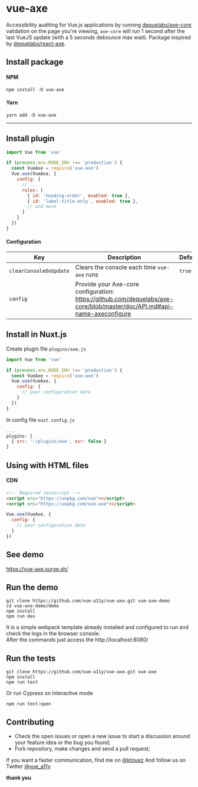# vue-axe

Accessibility auditing for Vue.js applications by running [dequelabs/axe-core](https://github.com/dequelabs/axe-core/) validation on the page you're viewing, `axe-core` will run 1 second after the last VueJS update (with a 5 seconds debounce max wait). Package inspired by [dequelabs/react-axe](https://github.com/dequelabs/react-axe).

## Install package
#### NPM
```shell
npm install -D vue-axe
```

#### Yarn
```shell
yarn add -D vue-axe
```
---

## Install plugin 
```javascript
import Vue from 'vue'

if (process.env.NODE_ENV !== 'production') {
  const VueAxe = require('vue-axe')
  Vue.use(VueAxe, {
    config: {
      // ...
      rules: [
        { id: 'heading-order', enabled: true },
        { id: 'label-title-only', enabled: true },
        // and more
      ]
    }
  })
}
```
#### Configuration
|Key|Description|Default|Required|
|---|---|---|---|
|`clearConsoleOnUpdate`|Clears the console each time `vue-axe` runs|`true`|`false`|
|`config`|Provide your Axe-core configuration: https://github.com/dequelabs/axe-core/blob/master/doc/API.md#api-name-axeconfigure| |`false`|

## Install in Nuxt.js
Create plugin file `plugins/axe.js`
```javascript
import Vue from 'vue'

if (process.env.NODE_ENV !== 'production') {
  const VueAxe = require('vue-axe')
  Vue.use(VueAxe, {
    config: {
      // your configuration data
    }
  })
}

```

In config file `nuxt.config.js`
```javascript
...
plugins: [
  { src: '~/plugins/axe', ssr: false }
]
```

## Using with HTML files
#### CDN 
```html
<!-- Required Javascript -->
<script src="https://unpkg.com/vue"></script>
<script src="https://unpkg.com/vue-axe"></script>
```

```javascript
Vue.use(VueAxe, {
  config: {
    // your configuration data
  }
})
```
## See demo
https://vue-axe.surge.sh/

## Run the demo
```shell
git clone https://github.com/vue-a11y/vue-axe.git vue-axe-demo
cd vue-axe-demo/demo
npm install
npm run dev
```

It is a simple webpack template already installed and configured to run and check the logs in the browser console.  
After the commands just access the http://localhost:8080/


## Run the tests
```shell
git clone https://github.com/vue-a11y/vue-axe.git vue-axe
npm install
npm run test 
```

Or run Cypress on interactive mode
```shell
npm run test:open
```

## Contributing
- Check the open issues or open a new issue to start a discussion around your feature idea or the bug you found;
- Fork repository, make changes and send a pull request;

If you want a faster communication, find me on [@ktquez](https://twitter.com/ktquez)
And follow us on Twitter [@vue_a11y](https://twitter.com/vue_a11y)

**thank you**



